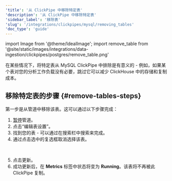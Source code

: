 ```yaml
---
'title': '从 ClickPipe 中移除特定表'
'description': '从 ClickPipe 中移除特定表'
'sidebar_label': '移除表'
'slug': '/integrations/clickpipes/mysql/removing_tables'
'doc_type': 'guide'
---
```


import Image from '@theme/IdealImage';
import remove_table from '@site/static/images/integrations/data-ingestion/clickpipes/postgres/remove_table.png'

在某些情况下，将特定表从 MySQL ClickPipe 中排除是有意义的 - 例如，如果某个表对您的分析工作负载没有必要，跳过它可以减少 ClickHouse 中的存储和复制成本。

## 移除特定表的步骤 {#remove-tables-steps}

第一步是从管道中移除该表。这可以通过以下步骤完成：

1. [暂停](./pause_and_resume.md)管道。
2. 点击“编辑表设置”。
3. 找到您的表 - 可以通过在搜索栏中搜索来完成。
4. 通过点击选中的复选框取消选择该表。
<br/>

<Image img={remove_table} border size="md"/>

5. 点击更新。
6. 成功更新后，在 **Metrics** 标签中状态将变为 **Running**。该表将不再被此 ClickPipe 复制。
